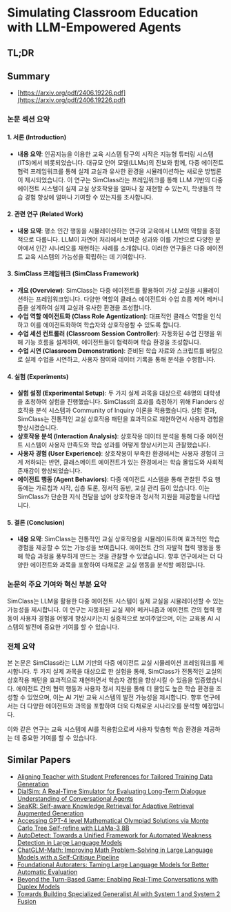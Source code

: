 # Simulating Classroom Education with LLM-Empowered Agents
## TL;DR
## Summary
- [https://arxiv.org/pdf/2406.19226.pdf](https://arxiv.org/pdf/2406.19226.pdf)

### 논문 섹션 요약

#### 1. 서론 (Introduction)
- **내용 요약**: 인공지능을 이용한 교육 시스템 탐구의 시작은 지능형 튜터링 시스템(ITS)에서 비롯되었습니다. 대규모 언어 모델(LLMs)의 진보와 함께, 다중 에이전트 협력 프레임워크를 통해 실제 교실과 유사한 환경을 시뮬레이션하는 새로운 방법론이 제시되었습니다. 이 연구는 SimClass라는 프레임워크를 통해 LLM 기반의 다중 에이전트 시스템이 실제 교실 상호작용을 얼마나 잘 재현할 수 있는지, 학생들의 학습 경험 향상에 얼마나 기여할 수 있는지를 조사합니다.

#### 2. 관련 연구 (Related Work)
- **내용 요약**: 평소 인간 행동을 시뮬레이션하는 연구와 교육에서 LLM의 역할을 중점적으로 다룹니다. LLM이 자연어 처리에서 보여준 성과와 이를 기반으로 다양한 분야에서 인간 시나리오를 재현하는 사례를 소개합니다. 이러한 연구들은 다중 에이전트 교육 시스템의 가능성을 확립하는 데 기여합니다.

#### 3. SimClass 프레임워크 (SimClass Framework)
- **개요 (Overview)**: SimClass는 다중 에이전트를 활용하여 가상 교실을 시뮬레이션하는 프레임워크입니다. 다양한 역할의 클래스 에이전트와 수업 흐름 제어 메커니즘을 설계하여 실제 교실과 유사한 환경을 조성합니다.
- **수업 역할 에이전트화 (Class Role Agentization)**: 대표적인 클래스 역할을 인식하고 이를 에이전트화하여 학습자와 상호작용할 수 있도록 합니다.
- **수업 세션 컨트롤러 (Classroom Session Controller)**: 자동화된 수업 진행을 위해 기능 흐름을 설계하여, 에이전트들이 협력하며 학습 환경을 조성합니다.
- **수업 시연 (Classroom Demonstration)**: 준비된 학습 자료와 스크립트를 바탕으로 실제 수업을 시연하고, 사용자 참여와 데이터 기록을 통해 분석을 수행합니다.

#### 4. 실험 (Experiments)
- **실험 설정 (Experimental Setup)**: 두 가지 실제 과목을 대상으로 48명의 대학생을 초청하여 실험을 진행했습니다. SimClass의 효과를 측정하기 위해 Flanders 상호작용 분석 시스템과 Community of Inquiry 이론을 적용했습니다. 실험 결과, SimClass는 전통적인 교실 상호작용 패턴을 효과적으로 재현하면서 사용자 경험을 향상시켰습니다.
- **상호작용 분석 (Interaction Analysis)**: 상호작용 데이터 분석을 통해 다중 에이전트 시스템이 사용자 만족도와 학습 성과를 어떻게 향상시키는지 관찰했습니다.
- **사용자 경험 (User Experience)**: 상호작용이 부족한 환경에서는 사용자 경험이 크게 저하되는 반면, 클래스메이트 에이전트가 있는 환경에서는 학습 몰입도와 사회적 존재감이 향상되었습니다.
- **에이전트 행동 (Agent Behaviors)**: 다중 에이전트 시스템을 통해 관찰된 주요 행동에는 가르침과 시작, 심층 토론, 정서적 동반, 교실 관리 등이 있습니다. 이는 SimClass가 단순한 지식 전달을 넘어 상호작용과 정서적 지원을 제공함을 나타냅니다.

#### 5. 결론 (Conclusion)
- **내용 요약**: SimClass는 전통적인 교실 상호작용을 시뮬레이트하며 효과적인 학습 경험을 제공할 수 있는 가능성을 보여줍니다. 에이전트 간의 자발적 협력 행동을 통해 학습 과정을 풍부하게 만드는 것을 관찰할 수 있었습니다. 향후 연구에서는 더 다양한 에이전트와 과목을 포함하여 다채로운 교실 행동을 분석할 예정입니다.

### 논문의 주요 기여와 혁신 부분 요약
SimClass는 LLM을 활용한 다중 에이전트 시스템이 실제 교실을 시뮬레이션할 수 있는 가능성을 제시합니다. 이 연구는 자동화된 교실 제어 메커니즘과 에이전트 간의 협력 행동이 사용자 경험을 어떻게 향상시키는지 실증적으로 보여주었으며, 이는 교육용 AI 시스템의 발전에 중요한 기여를 할 수 있습니다.

### 전체 요약
본 논문은 SimClass라는 LLM 기반의 다중 에이전트 교실 시뮬레이션 프레임워크를 제시합니다. 두 가지 실제 과목을 대상으로 한 실험을 통해, SimClass가 전통적인 교실의 상호작용 패턴을 효과적으로 재현하면서 학습자 경험을 향상시킬 수 있음을 입증했습니다. 에이전트 간의 협력 행동과 사용자 정서 지원을 통해 더 몰입도 높은 학습 환경을 조성할 수 있었으며, 이는 AI 기반 교육 시스템의 발전 가능성을 제시합니다. 향후 연구에서는 더 다양한 에이전트와 과목을 포함하여 더욱 다채로운 시나리오를 분석할 예정입니다.

이와 같은 연구는 교육 시스템에 AI를 적용함으로써 사용자 맞춤형 학습 환경을 제공하는 데 중요한 기여를 할 수 있습니다.

## Similar Papers
- [Aligning Teacher with Student Preferences for Tailored Training Data Generation](2406.19227.md)
- [DialSim: A Real-Time Simulator for Evaluating Long-Term Dialogue Understanding of Conversational Agents](2406.13144.md)
- [SeaKR: Self-aware Knowledge Retrieval for Adaptive Retrieval Augmented Generation](2406.19215.md)
- [Accessing GPT-4 level Mathematical Olympiad Solutions via Monte Carlo Tree Self-refine with LLaMa-3 8B](2406.07394.md)
- [AutoDetect: Towards a Unified Framework for Automated Weakness Detection in Large Language Models](2406.16714.md)
- [ChatGLM-Math: Improving Math Problem-Solving in Large Language Models with a Self-Critique Pipeline](2404.02893.md)
- [Foundational Autoraters: Taming Large Language Models for Better Automatic Evaluation](2407.10817.md)
- [Beyond the Turn-Based Game: Enabling Real-Time Conversations with Duplex Models](2406.15718.md)
- [Towards Building Specialized Generalist AI with System 1 and System 2 Fusion](2407.08642.md)
